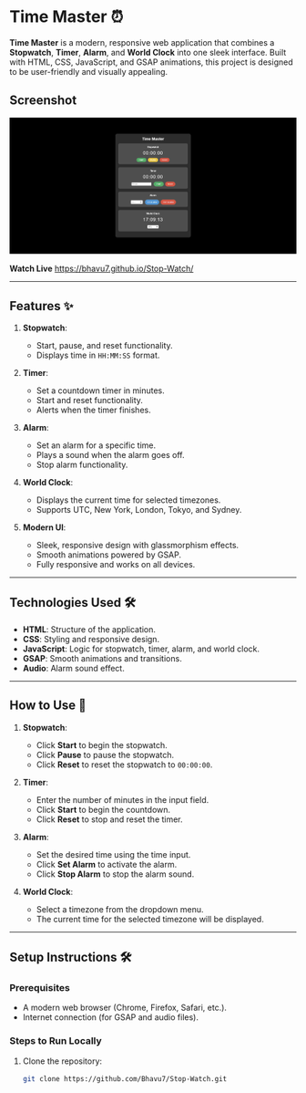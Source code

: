 # Time Master ⏰

**Time Master** is a modern, responsive web application that combines a **Stopwatch**, **Timer**, **Alarm**, and **World Clock** into one sleek interface. Built with HTML, CSS, JavaScript, and GSAP animations, this project is designed to be user-friendly and visually appealing.

## Screenshot

![Project Screenshot](StopWatch.png) <!-- Replace with your actual screenshot URL -->

**Watch Live** https://bhavu7.github.io/Stop-Watch/

---

## Features ✨

1. **Stopwatch**:
   - Start, pause, and reset functionality.
   - Displays time in `HH:MM:SS` format.

2. **Timer**:
   - Set a countdown timer in minutes.
   - Start and reset functionality.
   - Alerts when the timer finishes.

3. **Alarm**:
   - Set an alarm for a specific time.
   - Plays a sound when the alarm goes off.
   - Stop alarm functionality.

4. **World Clock**:
   - Displays the current time for selected timezones.
   - Supports UTC, New York, London, Tokyo, and Sydney.

5. **Modern UI**:
   - Sleek, responsive design with glassmorphism effects.
   - Smooth animations powered by GSAP.
   - Fully responsive and works on all devices.

---

## Technologies Used 🛠️

- **HTML**: Structure of the application.
- **CSS**: Styling and responsive design.
- **JavaScript**: Logic for stopwatch, timer, alarm, and world clock.
- **GSAP**: Smooth animations and transitions.
- **Audio**: Alarm sound effect.

---

## How to Use 🚀

1. **Stopwatch**:
   - Click **Start** to begin the stopwatch.
   - Click **Pause** to pause the stopwatch.
   - Click **Reset** to reset the stopwatch to `00:00:00`.

2. **Timer**:
   - Enter the number of minutes in the input field.
   - Click **Start** to begin the countdown.
   - Click **Reset** to stop and reset the timer.

3. **Alarm**:
   - Set the desired time using the time input.
   - Click **Set Alarm** to activate the alarm.
   - Click **Stop Alarm** to stop the alarm sound.

4. **World Clock**:
   - Select a timezone from the dropdown menu.
   - The current time for the selected timezone will be displayed.

---

## Setup Instructions 🛠️

### Prerequisites
- A modern web browser (Chrome, Firefox, Safari, etc.).
- Internet connection (for GSAP and audio files).

### Steps to Run Locally
1. Clone the repository:
   ```bash
   git clone https://github.com/Bhavu7/Stop-Watch.git
